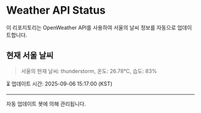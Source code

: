 
# Weather API Status

이 리포지토리는 OpenWeather API를 사용하여 서울의 날씨 정보를 자동으로 업데이트합니다.

## 현재 서울 날씨
> 서울의 현재 날씨: thunderstorm, 온도: 26.78°C, 습도: 83%

⏳ 업데이트 시간: 2025-09-06 15:17:00 (KST)

---
자동 업데이트 봇에 의해 관리됩니다.
